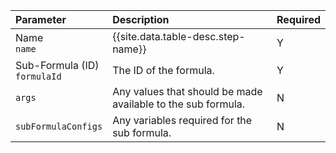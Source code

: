 | Parameter | Description   | Required |
| :------------- | :------------- | :------------- |
| Name</br>`name`  |  {{site.data.table-desc.step-name}}  | Y |
| Sub-Formula (ID)</br>`formulaId`  |  The ID of the formula.   | Y |
| `args` | Any values that should be made available to the sub formula. | N |
| `subFormulaConfigs` | Any variables required for the sub formula. | N |
